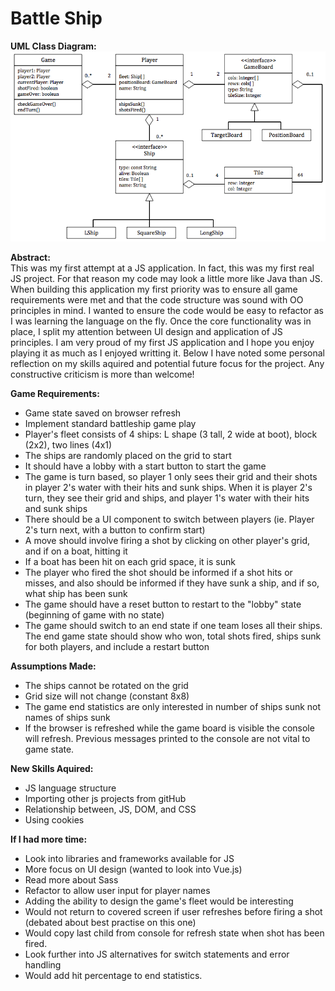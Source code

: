 # Battle Ship

<b>UML Class Diagram:</b>
![alt text](https://github.com/kgaboriau/BattleShip/blob/master/classUML.png)


<b>Abstract:</b></br>
This was my first attempt at a JS application. In fact, this was my first real JS project. For that reason my code may look a little more like Java than JS. When building this application my first priority was to ensure all game requirements were met and that the code structure was sound with OO principles in mind. I wanted to ensure the code would be easy to refactor as I was learning the language on the fly. Once the core functionality was in place, I split my attention between UI design and application of JS principles. I am very proud of my first JS application and I hope you enjoy playing it as much as I enjoyed writting it. Below I have noted some personal reflection on my skills aquired and potential future focus for the project. Any constructive criticism is more than welcome!


<b>Game Requirements:</b> 
- Game state saved on browser refresh
- Implement standard battleship game play
- Player\'s fleet consists of 4 ships: L shape (3 tall, 2 wide at boot), block (2x2), two lines (4x1)
- The ships are randomly placed on the grid to start
- It should have a lobby with a start button to start the game
- The game is turn based, so player 1 only sees their grid and their shots in player 2's water with their hits and sunk ships. When it is player 2's turn, they see their grid and ships, and player 1's water with their hits and sunk ships
- There should be a UI component to switch between players (ie. Player 2's turn next, with a button to confirm start)
- A move should involve firing a shot by clicking on other player's grid, and if on a boat, hitting it
- If a boat has been hit on each grid space, it is sunk
- The player who fired the shot should be informed if a shot hits or misses, and also should be informed if they have sunk a ship, and if so, what ship has been sunk
- The game should have a reset button to restart to the "lobby" state (beginning of game with no state)
- The game should switch to an end state if one team loses all their ships. The end game state should show who won, total shots fired, ships sunk for both players, and include a restart button


<b>Assumptions Made:</b> 
- The ships cannot be rotated on the grid
- Grid size will not change (constant 8x8)
- The game end statistics are only interested in number of ships sunk not names of ships sunk
- If the browser is refreshed while the game board is visible the console will refresh. Previous messages printed to the console are not vital to game state.

<b>New Skills Aquired:</b> 
- JS language structure
- Importing other js projects from gitHub
- Relationship between, JS, DOM, and CSS
- Using cookies


<b>If I had more time: </b>
- Look into libraries and frameworks available for JS
- More focus on UI design (wanted to look into Vue.js)
- Read more about Sass
- Refactor to allow user input for player names
- Adding the ability to design the game\'s fleet would be interesting
- Would not return to covered screen if user refreshes before firing a shot (debated about best practise on this one)
- Would copy last child from console for refresh state when shot has been fired.
- Look further into JS alternatives for switch statements and error handling
- Would add hit percentage to end statistics.
